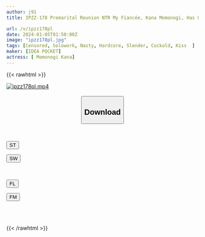 ```yaml
---
author: j91
title: IPZZ-178 Premarital Reunion NTR My Fiancée, Kana Momonogi, Has Once Again Fallen For The Love Of Her Ex-boyfriend, Who Has The Worst Personality And The Best Sex.

url: /v/ipzz178pl
date: 2024-01-05T01:50:00Z
image: "ipzz178pl.jpg"
tags: [Censored, Solowork, Nasty, Hardcore, Slender, Cuckold, Kiss	]
maker: [IDEA POCKET]
actress: [ Momonogi Kana]
---
```



{{< rawhtml >}}

<div class="video" data-videoid="be2PrG0Ml0sKKD">
    <a href="javascript:;">
        <img src="/v/ipzz178pl/ipzz178pl.jpg" width="WIDTH" height="HEIGHT" alt="ipzz178pl.mp4" loading="lazy">
    </a>
</div>

<script type="text/javascript" src="https://j91.asia/asset/on-demand-st.js"></script>

<br>
  <link rel="stylesheet" href="https://j91.asia/asset/bs5.css">
  
  <center>
  <button class="btn btn-primary" type="button" data-bs-toggle="collapse" data-bs-target=".multi-collapse" aria-expanded="false" aria-controls="multiCollapseExample1 multiCollapseExample2"><h2>Download</h2></button></center>
</p>
<div class="row">
  <div class="col">
    <div class="collapse multi-collapse" id="multiCollapseExample1">
      <div class="card card-body">
	      	      <br>
<div class="buttons">  
<p><a href="https://streamtape.to/v/be2PrG0Ml0sKKD" target="_blank"><button class="btn-hover color-3"><i class="fa fa-download"></i> ST</button></a></p>
<p><a href="https://flaswish.com/mcnbso8k1ztv" target="_blank"><button class="btn-hover color-2"><i class="fa fa-download"></i> SW</button></a></p></div>
    </div>
  </div>
</div>
  <div class="col">
    <div class="collapse multi-collapse" id="multiCollapseExample2">
      <div class="card card-body">
	      <br>
<div class="buttons">
<p><a href="javascript:;" target="_blank"><button class="btn-hover color-9"><i class="fa fa-download"></i> FL</button></a></p>
<p><a href="javascript:;" target="_blank"><button class="btn-hover color-8"><i class="fa fa-download"></i> FM</button></a></p></div>
<br><br>
      </div>
    </div>
  </div>
</div>

{{< /rawhtml >}}